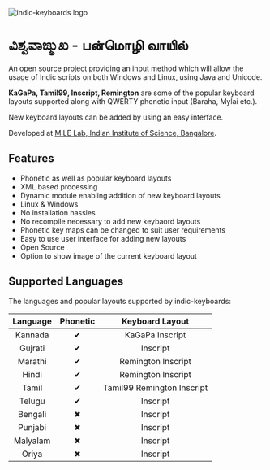 ![indic-keyboards logo](https://raw.github.com/ssonal/indic-keyboards/master/images/indickeyboards.png)
# <b>ವಿಶ್ವವಾಙ್ಮುಖ</b> - <b>பன்மொழி வாயில்</b>

An open source project providing an input method which will allow the usage of Indic scripts on both Windows and Linux, using Java and Unicode.

**KaGaPa, Tamil99, Inscript, Remington** are some of the popular keyboard layouts supported along with QWERTY phonetic input (Baraha, Mylai etc.).

New keyboard layouts can be added by using an easy interface.

Developed at [MILE Lab, Indian Institute of Science, Bangalore](http://mile.ee.iisc.ernet.in).
## Features
+ Phonetic as well as popular keyboard layouts
+ XML based processing
+ Dynamic module enabling addition of new keyboard layouts
+ Linux & Windows
+ No installation hassles
+ No recompile necessary to add new keybaord layouts
+ Phonetic key maps can be changed to suit user requirements
+ Easy to use user interface for adding new layouts
+ Open Source
+ Option to show image of the current keyboard layout


## Supported Languages
The languages and popular layouts supported by indic-keyboards:

| Language | Phonetic | Keyboard Layout |
|:--------:|:--------:|:---------------:|
|  Kannada | &#10004; | KaGaPa Inscript |
| Gujrati  | &#10004; | Inscript        |
| Marathi  | &#10004; | Remington Inscript |
| Hindi    | &#10004; | Remington Inscript |
| Tamil    | &#10004; | Tamil99 Remington Inscript |
| Telugu   | &#10004; | Inscript |
| Bengali  | &#10006; | Inscript |
| Punjabi  | &#10006; | Inscript |
| Malyalam | &#10006; | Inscript |
| Oriya    | &#10006; | Inscript |
